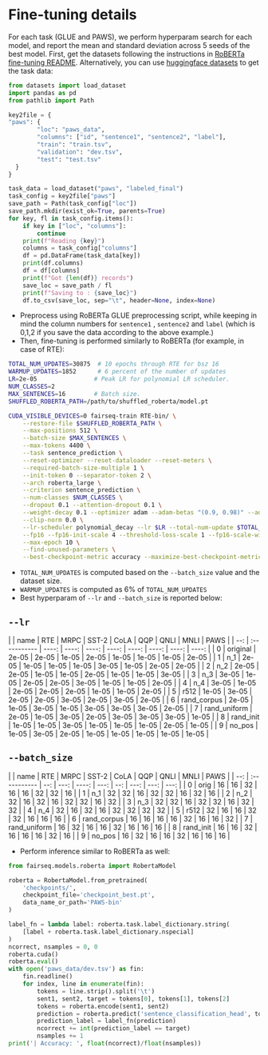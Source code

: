 # Fine-tuning details

For each task (GLUE and PAWS), we perform hyperparam search for each model, and report the mean and standard deviation
across 5 seeds of the best model. First, get the datasets following the instructions
in [RoBERTa fine-tuning README](../roberta/README.glue.md). Alternatively, you can
use [huggingface datasets](https://huggingface.co/docs/datasets/) to get the task data:

```python
from datasets import load_dataset
import pandas as pd
from pathlib import Path

key2file = {
"paws": {
        "loc": "paws_data",
        "columns": ["id", "sentence1", "sentence2", "label"],
        "train": "train.tsv",
        "validation": "dev.tsv",
        "test": "test.tsv"
  }
}

task_data = load_dataset("paws", "labeled_final")
task_config = key2file["paws"]
save_path = Path(task_config["loc"])
save_path.mkdir(exist_ok=True, parents=True)
for key, fl in task_config.items():
    if key in ["loc", "columns"]:
        continue
    print(f"Reading {key}")
    columns = task_config["columns"]
    df = pd.DataFrame(task_data[key])
    print(df.columns)
    df = df[columns]
    print(f"Got {len(df)} records")
    save_loc = save_path / fl
    print(f"Saving to : {save_loc}")
    df.to_csv(save_loc, sep="\t", header=None, index=None)

```

- Preprocess using RoBERTa GLUE preprocessing script, while keeping in mind the column numbers for `sentence1`
  , `sentence2` and `label` (which is 0,1,2 if you save the data according to the above example.)
- Then, fine-tuning is performed similarly to RoBERTa (for example, in case of RTE):

```bash
TOTAL_NUM_UPDATES=30875  # 10 epochs through RTE for bsz 16
WARMUP_UPDATES=1852      # 6 percent of the number of updates
LR=2e-05                # Peak LR for polynomial LR scheduler.
NUM_CLASSES=2
MAX_SENTENCES=16        # Batch size.
SHUFFLED_ROBERTA_PATH=/path/to/shuffled_roberta/model.pt

CUDA_VISIBLE_DEVICES=0 fairseq-train RTE-bin/ \
    --restore-file $SHUFFLED_ROBERTA_PATH \
    --max-positions 512 \
    --batch-size $MAX_SENTENCES \
    --max-tokens 4400 \
    --task sentence_prediction \
    --reset-optimizer --reset-dataloader --reset-meters \
    --required-batch-size-multiple 1 \
    --init-token 0 --separator-token 2 \
    --arch roberta_large \
    --criterion sentence_prediction \
    --num-classes $NUM_CLASSES \
    --dropout 0.1 --attention-dropout 0.1 \
    --weight-decay 0.1 --optimizer adam --adam-betas "(0.9, 0.98)" --adam-eps 1e-06 \
    --clip-norm 0.0 \
    --lr-scheduler polynomial_decay --lr $LR --total-num-update $TOTAL_NUM_UPDATES --warmup-updates $WARMUP_UPDATES \
    --fp16 --fp16-init-scale 4 --threshold-loss-scale 1 --fp16-scale-window 128 \
    --max-epoch 10 \
    --find-unused-parameters \
    --best-checkpoint-metric accuracy --maximize-best-checkpoint-metric;
```

- `TOTAL_NUM_UPDATES` is computed based on the `--batch_size` value and the dataset size.
- `WARMUP_UPDATES` is computed as 6% of `TOTAL_NUM_UPDATES`
- Best hyperparam of `--lr` and `--batch_size` is reported below:

## `--lr`

| | name | RTE | MRPC | SST-2 | CoLA | QQP | QNLI | MNLI | PAWS | | --: | :----------- | ----: | ----: | ----: | ----: |
----: | ----: | ----: | ----: | | 0 | original | 2e-05 | 2e-05 | 1e-05 | 2e-05 | 1e-05 | 1e-05 | 1e-05 | 2e-05 | | 1 |
n_1 | 2e-05 | 1e-05 | 1e-05 | 1e-05 | 3e-05 | 1e-05 | 2e-05 | 2e-05 | | 2 | n_2 | 2e-05 | 2e-05 | 1e-05 | 1e-05 | 2e-05
| 1e-05 | 1e-05 | 3e-05 | | 3 | n_3 | 3e-05 | 1e-05 | 2e-05 | 2e-05 | 3e-05 | 1e-05 | 1e-05 | 2e-05 | | 4 | n_4 | 3e-05
| 1e-05 | 2e-05 | 2e-05 | 2e-05 | 1e-05 | 1e-05 | 2e-05 | | 5 | r512 | 1e-05 | 3e-05 | 2e-05 | 2e-05 | 3e-05 | 2e-05 |
3e-05 | 2e-05 | | 6 | rand_corpus | 2e-05 | 1e-05 | 3e-05 | 1e-05 | 3e-05 | 3e-05 | 3e-05 | 2e-05 | | 7 | rand_uniform |
2e-05 | 1e-05 | 3e-05 | 2e-05 | 3e-05 | 3e-05 | 3e-05 | 1e-05 | | 8 | rand_init | 1e-05 | 1e-05 | 3e-05 | 1e-05 | 1e-05
| 1e-05 | 2e-05 | 1e-05 | | 9 | no_pos | 1e-05 | 3e-05 | 2e-05 | 1e-05 | 1e-05 | 1e-05 | 1e-05 | 1e-05 |

## `--batch_size`

| | name | RTE | MRPC | SST-2 | CoLA | QQP | QNLI | MNLI | PAWS | | --: | :----------- | --: | ---: | ----: | ---: | --:
| ---: | ---: | ---: | | 0 | orig | 16 | 16 | 32 | 16 | 16 | 32 | 32 | 16 | | 1 | n_1 | 32 | 32 | 16 | 32 | 32 | 16 | 32
| 16 | | 2 | n_2 | 32 | 16 | 32 | 16 | 32 | 32 | 16 | 32 | | 3 | n_3 | 32 | 32 | 16 | 32 | 32 | 16 | 32 | 32 | | 4 | n_4
| 32 | 16 | 32 | 16 | 32 | 32 | 32 | 32 | | 5 | r512 | 32 | 16 | 16 | 32 | 32 | 16 | 16 | 16 | | 6 | rand_corpus | 16 |
16 | 16 | 16 | 32 | 16 | 16 | 32 | | 7 | rand_uniform | 16 | 32 | 16 | 16 | 32 | 16 | 16 | 16 | | 8 | rand_init | 16 |
16 | 32 | 16 | 16 | 16 | 32 | 16 | | 9 | no_pos | 16 | 32 | 16 | 16 | 32 | 16 | 16 | 16 |

- Perform inference similar to RoBERTa as well:

```python
from fairseq.models.roberta import RobertaModel

roberta = RobertaModel.from_pretrained(
    'checkpoints/',
    checkpoint_file='checkpoint_best.pt',
    data_name_or_path='PAWS-bin'
)

label_fn = lambda label: roberta.task.label_dictionary.string(
    [label + roberta.task.label_dictionary.nspecial]
)
ncorrect, nsamples = 0, 0
roberta.cuda()
roberta.eval()
with open('paws_data/dev.tsv') as fin:
    fin.readline()
    for index, line in enumerate(fin):
        tokens = line.strip().split('\t')
        sent1, sent2, target = tokens[0], tokens[1], tokens[2]
        tokens = roberta.encode(sent1, sent2)
        prediction = roberta.predict('sentence_classification_head', tokens).argmax().item()
        prediction_label = label_fn(prediction)
        ncorrect += int(prediction_label == target)
        nsamples += 1
print('| Accuracy: ', float(ncorrect)/float(nsamples))

```
